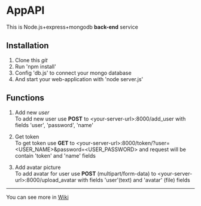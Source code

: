 # AppAPI

This is Node.js+express+mongodb **back-end** service

## Installation

1. Clone this *git*
2. Run 'npm install'
3. Config 'db.js' to connect your mongo database
4. And start your web-application with 'node server.js'

## Functions

1. Add new *user*  
  To add new user use **POST** to \<your-server-url>:8000/add_user with fields 'user', 'password', 'name'

2. Get token  
  To get token use **GET** to \<your-server-url>:8000/token/?user=<USER_NAME>&password=<USER_PASSWORD>
  and request will be contain 'token' and 'name' fields
  
3. Add avatar picture  
  To add avatar for user use **POST** (multipart/form-data) to \<your-server-url>:8000/upload_avatar with fields 'user'(text) and 'avatar' (file) fields


***
You can see more in [Wiki](https://github.com/rofl3228/AppAPI/wiki)
